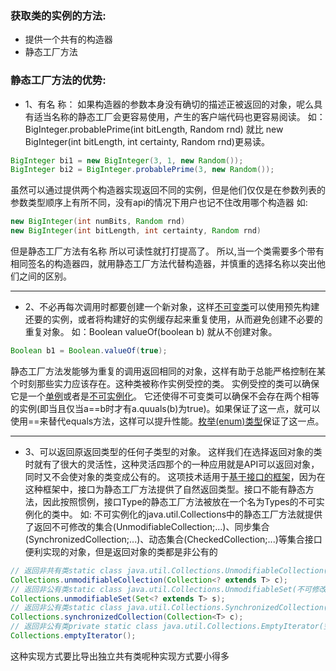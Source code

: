 ### 获取类的实例的方法:
- 提供一个共有的构造器
- 静态工厂方法


### 静态工厂方法的优势:
- 1、有名 称： 如果构造器的参数本身没有确切的描述正被返回的对象，呢么具有适当名称的静态工厂会更容易使用，产生的客户端代码也更容易阅读。
如：BigInteger.probablePrime(int bitLength, Random rnd) 就比 new BigInteger(int bitLength, int certainty, Random rnd)更易读。
``` java
BigInteger bi1 = new BigInteger(3, 1, new Random());
BigInteger bi2 = BigInteger.probablePrime(3, new Random());
```
虽然可以通过提供两个构造器实现返回不同的实例，但是他们仅仅是在参数列表的参数类型顺序上有所不同，没有api的情况下用户也记不住改用哪个构造器 如:
``` java
new BigInteger(int numBits, Random rnd)
new BigInteger(int bitLength, int certainty, Random rnd)
```
但是静态工厂方法有名称 所以可读性就打打提高了。
所以,当一个类需要多个带有相同签名的构造器四，就用静态工厂方法代替构造器，并慎重的选择名称以突出他们之间的区别。

---

- 2、不必再每次调用时都要创建一个新对象，这样[不可变类](第15条)可以使用预先构建还要的实例，或者将构建好的实例缓存起来重复使用，从而避免创建不必要的重复对象。
如：Boolean valueOf(boolean b) 就从不创建对象。
``` java
Boolean b1 = Boolean.valueOf(true);
```
静态工厂方法发能够为重复的调用返回相同的对象，这样有助于总能严格控制在某个时刻那些实力应该存在。这种类被称作实例受控的类。
实例受控的类可以确保它是一个[单例](第3条)或者是[不可实例化](第4条)。
它还使得不可变类可以确保不会存在两个相等的实例(即当且仅当a==b时才有a.quuals(b)为true)。如果保证了这一点，就可以使用==来替代equals方法，这样可以提升性能。[枚举(enum)类型](第30条)保证了这一点。

---

- 3、可以返回原返回类型的任何子类型的对象。
这样我们在选择返回对象的类时就有了很大的灵活性，这种灵活四那个的一种应用就是API可以返回对象，同时又不会使对象的类变成公有的。
这项技术适用于[基于接口的框架](第18条)，因为在这种框架中，接口为静态工厂方法提供了自然返回类型。接口不能有静态方法，因此按照惯例，接口Type的静态工厂方法被放在一个名为Types的不可实例化的类中。
如: 不可实例化的java.util.Collections中的静态工厂方法就提供了返回不可修改的集合(UnmodifiableCollection;...)、同步集合(SynchronizedCollection;...)、动态集合(CheckedCollection;...)等集合接口便利实现的对象，但是返回对象的类都是非公有的
``` java
// 返回非共有类static class java.util.Collections.UnmodifiableCollection(不可修改集合)的对象
Collections.unmodifiableCollection(Collection<? extends T> c);
// 返回非公有类static class java.util.Collections.UnmodifiableSet(不可修改set)的对象
Collections.unmodifiableSet(Set<? extends T> s);
// 返回非公有类static class java.util.Collections.SynchronizedCollection(动态集合)的对象
Collections.synchronizedCollection(Collection<T> c);
// 返回非公有类private static class java.util.Collections.EmptyIterator(空集合)的对象
Collections.emptyIterator();
```
这种实现方式要比导出独立共有类呢种实现方式要小得多




